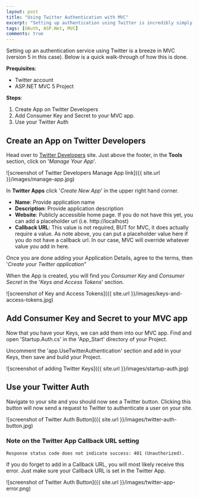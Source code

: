 ```yaml
---
layout: post
title: "Using Twitter Authentication with MVC"
excerpt: "Setting up authentication using Twitter is incredibly simply in MVC5. Here is a quick walk-through of its implementation."
tags: [OAuth, ASP.Net, MVC]
comments: true
---
```


Setting up an authentication service using Twitter is a breeze in MVC (version 5 in this case). Below is a quick walk-through of how this is done.

**Prequisites**:

* Twitter account
* ASP.NET MVC 5 Project


**Steps**:

1. Create App on Twitter Developers
2. Add Consumer Key and Secret to your MVC app.
3. Use your Twitter Auth

## Create an App on Twitter Developers

Head over to [Twitter Developers](https://dev.twitter.com/) site. Just above the footer, in the **Tools** section, click on '*Manage Your App*'.

![screenshot of Twitter Developers Manage App link]({{ site.url }}/images/manage-app.jpg)

In **Twitter Apps** click '*Create New App*' in the upper right hand corner.

* **Name**: Provide application name
* **Description**: Provide application description
* **Website**: Publicly accessible home page. If you do not have this yet, you can add a placeholder url (i.e. http://localhost)
* **Callback URL**: This value is not required, BUT for MVC, it does actually require a value. As note above, you can put a placeholder value here if you do not have a callback url. In our case, MVC will override whatever value you add in here.

Once you are done adding your Application Details, agree to the terms, then '*Create your Twitter application*"

When the App is created, you will find you *Consumer Key* and *Consumer Secret* in the '*Keys and Access Tokens*' section.

![screenshot of Key and Access Tokens]({{ site.url }}/images/keys-and-access-tokens.jpg)

## Add Consumer Key and Secret to your MVC app
Now that you have your Keys, we can add them into our MVC app. Find and open 'Startup.Auth.cs' in the 'App_Start' directory of your Project.

Uncomment the 'app.UseTwitterAuthentication' section and add in your Keys, then save and build your Project.

![screenshot of adding Twitter Keys]({{ site.url }}/images/startup-auth.jpg)

## Use your Twitter Auth
Navigate to your site and you should now see a Twitter button. Clicking this button will now send a request to Twitter to authenticate a user on your site.

![screenshot of Twitter Auth Button]({{ site.url }}/images/twitter-auth-button.jpg)

### Note on the Twitter App Callback URL setting
`Response status code does not indicate success: 401 (Unauthorized).`

If you do forget to add in a Callback URL, you will most likely receive this error. Just make sure your Callback URL is set in the Twitter App.

![screenshot of Twitter Auth Button]({{ site.url }}/images/twitter-app-error.png)
